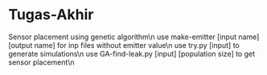 # Tugas-Akhir
Sensor placement using genetic algorithm\n
use make-emitter [input name][output name] for inp files without emitter value\n
use try.py [input] to generate simulations\n
use GA-find-leak.py [input] [population size] to get sensor placement\n
